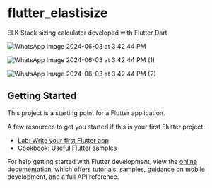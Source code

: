 # flutter_elastisize

ELK Stack sizing calculator developed with Flutter Dart

![WhatsApp Image 2024-06-03 at 3 42 44 PM](https://github.com/xyperia/flutter-elastisize/assets/37976747/917b70f5-47b4-48fd-9350-8f6a1ae2acad)

![WhatsApp Image 2024-06-03 at 3 42 44 PM (1)](https://github.com/xyperia/flutter-elastisize/assets/37976747/4397413b-15c8-4025-8aaf-258a3e755463)

![WhatsApp Image 2024-06-03 at 3 42 44 PM (2)](https://github.com/xyperia/flutter-elastisize/assets/37976747/b2e09709-8f3a-430f-b432-b47853b6760b)


## Getting Started

This project is a starting point for a Flutter application.

A few resources to get you started if this is your first Flutter project:

- [Lab: Write your first Flutter app](https://docs.flutter.dev/get-started/codelab)
- [Cookbook: Useful Flutter samples](https://docs.flutter.dev/cookbook)

For help getting started with Flutter development, view the
[online documentation](https://docs.flutter.dev/), which offers tutorials,
samples, guidance on mobile development, and a full API reference.

